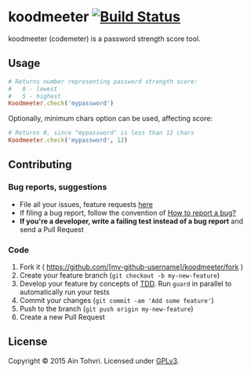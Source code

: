# koodmeeter [![Build Status](http://img.shields.io/travis/ain/koodmeeter.svg)](https://travis-ci.org/ain/koodmeeter)

koodmeeter (codemeter) is a password strength score tool.

## Usage

``` ruby
# Returns number representing password strength score:
#   0 - lowest
#   5 - highest
Koodmeeter.check('mypassword')
```

Optionally, minimum chars option can be used, affecting score:

``` ruby
# Returns 0, since "mypassword" is less than 12 chars
Koodmeeter.check('mypassword', 12)
```

## Contributing

### Bug reports, suggestions

- File all your issues, feature requests [here](https://github.com/ain/koodmeeter/issues)
- If filing a bug report, follow the convention of [How to report a bug?](https://github.com/interactive-pioneers/conventions/blob/master/Bugtracking.md#how-to-report-a-bug)
- __If you're a developer, write a failing test instead of a bug report__ and send a Pull Request

### Code

1. Fork it ( https://github.com/[my-github-username]/koodmeeter/fork )
2. Create your feature branch (`git checkout -b my-new-feature`)
3. Develop your feature by concepts of [TDD](http://en.wikipedia.org/wiki/Test-driven_development). Run `guard` in parallel to automatically run your tests
3. Commit your changes (`git commit -am 'Add some feature'`)
4. Push to the branch (`git push origin my-new-feature`)
5. Create a new Pull Request


## License

Copyright © 2015 Ain Tohvri. Licensed under [GPLv3](LICENSE).